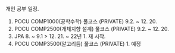 개인 공부 일정.

  1. POCU COMP1000(공학수학) 풀코스 (PRIVATE) 9.2. ~ 12. 20.
  2. POCU COMP2500(개체지향 설계) 풀코스 (PRIVATE) 9.2. ~ 12. 20.
  3. JPA 8. ~ 9.1   >  12. 21. ~ 22년 1. 재 시작.
  4. POCU COMP3500(알고리듬) 풀코스 (PRIVATE) 1. 예정

